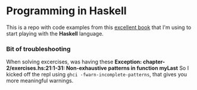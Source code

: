 Programming in Haskell
==================

This is a repo with code examples from this [excellent book](http://www.amazon.com/Programming-Haskell-Graham-Hutton/dp/0521692695) that I'm using to start playing with the **Haskell** language.

### Bit of troubleshooting
When solving excercises, was having these **Exception: chapter-2/exercises.hs:21:1-31: Non-exhaustive patterns in function myLast**
So I kicked off the repl using `ghci -fwarn-incomplete-patterns`, that gives you more meaningful warnings.
